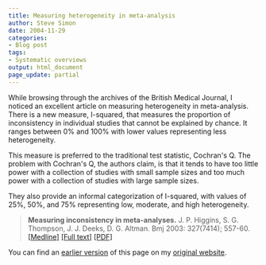 ```yaml
---
title: Measuring heterogeneity in meta-analysis
author: Steve Simon
date: 2004-11-29
categories:
- Blog post
tags:
- Systematic overviews
output: html_document
page_update: partial
---
```

While browsing through the archives of the British Medical Journal, I
noticed an excellent article on measuring heterogeneity in
meta-analysis. There is a new measure, I-squared, that measures the
proportion of inconsistency in individual studies that cannot be
explained by chance. It ranges between 0% and 100% with lower values
representing less heterogeneity.

This measure is preferred to the traditional test statistic, Cochran's
Q. The problem with Cochran's Q, the authors claim, is that it tends to
have too little power with a collection of studies with small sample
sizes and too much power with a collection of studies with large sample
sizes.

They also provide an informal categorization of I-squared, with values
of 25%, 50%, and 75% representing low, moderate, and high heterogeneity.

> **Measuring inconsistency in meta-analyses.** J. P. Higgins, S. G.
> Thompson, J. J. Deeks, D. G. Altman. Bmj 2003: 327(7414); 557-60.
> [\[Medline\]](http://www.ncbi.nlm.nih.gov/entrez/query.fcgi?cmd=Retrieve&db=PubMed&list_uids=12958120&dopt=Abstract)
> [\[Full
> text\]](http://bmj.bmjjournals.com/cgi/content/full/327/7414/557)
> [\[PDF\]](http://bmj.bmjjournals.com/cgi/reprint/327/7414/557.pdf)

You can find an [earlier version](http://www.pmean.com/04/Heterogeneity.html) of this page on my [original website](http://www.pmean.com/original_site.html).
